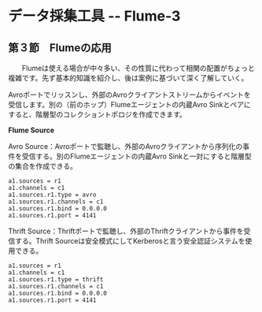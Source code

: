 # データ採集工具 -- Flume-3

## 第３節　Flumeの応用

　　Flumeは使える場合が中々多い、その性質に代わって相関の配置がちょっと複雑です。先ず基本的知識を紹介し、後は案例に基づいて深く了解していく。



Avroポートでリッスンし、外部のAvroクライアントストリームからイベントを受信します。別の（前のホップ）Flumeエージェントの内蔵Avro Sinkとペアにすると、階層型のコレクショントポロジを作成できます。

**Flume Source**

Avro Source：Avroポートで監聴し、外部のAvroクライアントから序列化の事件を受信する。別のFlumeエージェントの内蔵Avro Sinkと一対にすると階層型の集合を作成できる。

```
a1.sources = r1
a1.channels = c1
a1.sources.r1.type = avro
a1.sources.r1.channels = c1
a1.sources.r1.bind = 0.0.0.0
a1.sources.r1.port = 4141
```

Thrift Source：Thriftポートで監聴し、外部のThriftクライアントから事件を受信する。Thrift Sourceは安全模式にしてKerberosと言う安全認証システムを使用できる。

```
a1.sources = r1
a1.channels = c1
a1.sources.r1.type = thrift
a1.sources.r1.channels = c1
a1.sources.r1.bind = 0.0.0.0
a1.sources.r1.port = 4141
```

